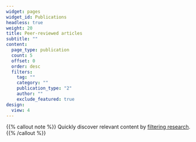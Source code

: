 ```yaml
---
widget: pages
widget_id: Publications
headless: true
weight: 20
title: Peer-reviewed articles
subtitle: ""
content:
  page_type: publication
  count: 5
  offset: 0
  order: desc
  filters:
    tag: ""
    category: ""
    publication_type: "2"
    author: ""
    exclude_featured: true
design:
  view: 4
---
```


{{% callout note %}}
Quickly discover relevant content by [filtering research](./publication/).
{{% /callout %}}
